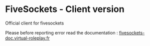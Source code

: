 # FiveSockets - Client version
Official client for fivesockets

Please before reporting error read the documentation :
[fivesockets-doc.virtual-roleplay.fr](http://fivesockets-doc.virtual-roleplay.fr/ "fivesockets-doc.virtual-roleplay.fr")
